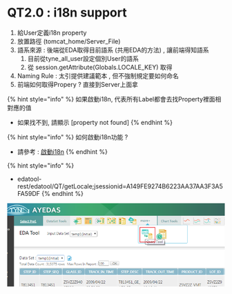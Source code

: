 # QT2.0 : i18n support

1. 給User定義i18n property
2. 放置路徑  \(tomcat\_home/Server\_File\)
3. 語系來源 : 後端從EDA取得目前語系 \(共用EDA的方法\) , 讓前端得知語系
   1. 目前從tyne\_all\_user設定個別User的語系
   2. 從 session.getAttribute\(Globals.LOCALE\_KEY\) 取得
4. Naming Rule :  太引提供建議範本 , 但不強制規定要如何命名
5. 前端如何取得Propery ?  直接到Server上面拿

{% hint style="info" %}
如果啟動i18n, 代表所有Label都會去找Property裡面相對應的值

* 如果找不到, 請顯示 \[property not found\]
{% endhint %}

{% hint style="info" %}
如何啟動i18n功能 ?

* 請參考 : [啟動i18n](criteria-tool-2.0/query-page.md)
{% endhint %}

{% hint style="info" %}
* edatool-rest/edatool/QT/getLocale;jsessionid=A149FE9274B6223AA37AA3F3A5FA59DF
{% endhint %}

![](.gitbook/assets/image-2.png)

